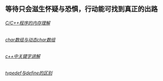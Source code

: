 等待只会滋生怀疑与恐惧，行动能可找到真正的出路
-----------
###### [C/C++程序的内存理解](http://Lucas-Yang.github.io/1_page)
###### [char数组与动态char数组](http://Lucas-Yang.github.io/2_page)
###### [c++中关键字讲解](http://Lucas-Yang.github.io/3_page)
###### [typedef与define的区别](http://Lucas-Yang.github.io/4_page)

